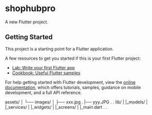 # shophubpro

A new Flutter project.

## Getting Started

This project is a starting point for a Flutter application.

A few resources to get you started if this is your first Flutter project:

- [Lab: Write your first Flutter app](https://docs.flutter.dev/get-started/codelab)
- [Cookbook: Useful Flutter samples](https://docs.flutter.dev/cookbook)

For help getting started with Flutter development, view the
[online documentation](https://docs.flutter.dev/), which offers tutorials,
samples, guidance on mobile development, and a full API reference.





assets/
│   └── images/
│       ├── xxx.jpg
.       |── yyy.JPG
.       .
lib/
|  |_models/
|  |_services/
|  |_widgets/
|  |_screens/
|  |_main.dart
.
.
  
